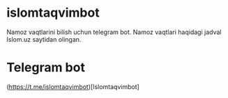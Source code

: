 # islomtaqvimbot
 Namoz vaqtlarini bilish uchun telegram bot. Namoz vaqtlari haqidagi jadval Islom.uz saytidan olingan.

# Telegram bot

(https://t.me/islomtaqvimbot)[Islomtaqvimbot]
